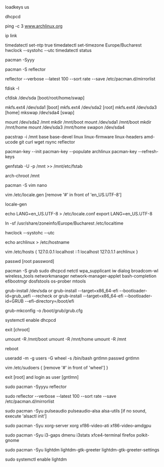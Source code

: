 loadkeys us

dhcpcd

ping -c 3 www.archlinux.org

ip link

timedatectl set-ntp true
timedatectl set-timezone Europe/Bucharest
hwclock --systohc --utc
timedatectl status

pacman -Syyy

pacman -S reflector

reflector --verbose --latest 100 --sort rate --save /etc/pacman.d/mirrorlist

fdisk -l

cfdisk /dev/sda [boot/root/home/swap]

mkfs.ext4 /dev/sda1 [boot]
mkfs.ext4 /dev/sda2 [root]
mkfs.ext4 /dev/sda3 [home]
mkswap /dev/sda4 [swap]

mount /dev/sda2 /mnt
mkdir /mnt/boot
mount /dev/sda1 /mnt/boot
mkdir /mnt/home
mount /dev/sda3 /mnt/home
swapon /dev/sda4

pacstrap -i /mnt base base-devel linux linux-firmware linux-headers amd-ucode git curl wget rsync reflector

pacman-key --init
pacman-key --populate archlinux
pacman-key --refresh-keys

genfstab -U -p /mnt >> /mnt/etc/fstab

arch-chroot /mnt

pacman -S vim nano

vim /etc/locale.gen [remove '#' in front of 'en_US.UTF-8']

locale-gen

echo LANG=en_US.UTF-8 > /etc/locale.conf
export LANG=en_US.UTF-8

ln -sf /usr/share/zoneinfo/Europe/Bucharest /etc/localtime

hwclock --systohc --utc

echo archlinux > /etc/hostname

vim /etc/hosts {
127.0.0.1	localhost
::1		    localhost
127.0.1.1	archlinux
}

passwd [root password]

pacman -S grub sudo dhcpcd netctl wpa_supplicant iw dialog broadcom-wl wireless_tools networkmanager network-manager-applet bash-completion efibootmgr dosfstools os-prober mtools

grub-install /dev/sda
or
grub-install --target=x86_64-efi  --bootloader-id=grub_uefi --recheck
or
grub-install --target=x86_64-efi --bootloader-id=GRUB --efi-directory=/boot/efi


grub-mkconfig -o /boot/grub/grub.cfg

systemctl enable dhcpcd

exit [chroot]

umount -R /mnt/boot
umount -R /mnt/home
umount -R /mnt

reboot

useradd -m -g users -G wheel -s /bin/bash gntlmn
passwd gntlmn

vim /etc/sudoers {
[remove '#' in front of 'wheel']
}

exit [root] and login as user [gntlmn]

sudo pacman -Syyyu reflector

sudo reflector --verbose --latest 100 --sort rate --save /etc/pacman.d/mirrorlist

sudo pacman -Syu pulseaudio pulseaudio-alsa alsa-utils [if no sound, execute 'alsactl init']

sudo pacman -Syu xorg-server xorg xf86-video-ati xf86-video-amdgpu

sudo pacman -Syu i3-gaps dmenu i3stats xfce4-terminal firefox polkit-gnome

sudo pacman -Syu lightdm lightdm-gtk-greeter lightdm-gtk-greeter-settings

sudo systemctl enable lightdm
